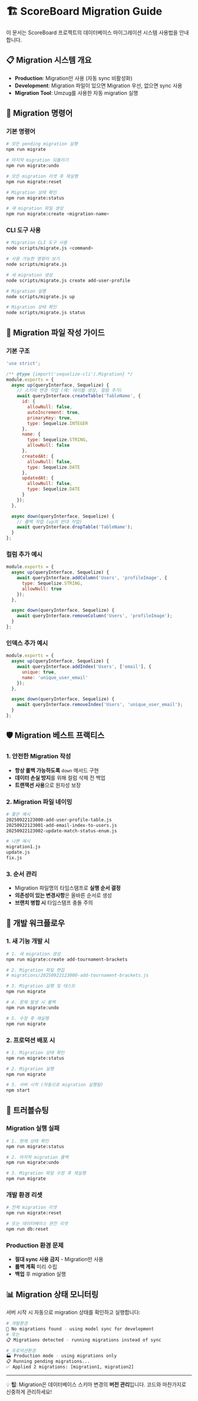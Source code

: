 # 🏗️ ScoreBoard Migration Guide

이 문서는 ScoreBoard 프로젝트의 데이터베이스 마이그레이션 시스템 사용법을 안내합니다.

## 📋 Migration 시스템 개요

- **Production**: Migration만 사용 (자동 sync 비활성화)
- **Development**: Migration 파일이 있으면 Migration 우선, 없으면 sync 사용
- **Migration Tool**: Umzug를 사용한 자동 migration 실행

## 🚀 Migration 명령어

### 기본 명령어
```bash
# 모든 pending migration 실행
npm run migrate

# 마지막 migration 되돌리기
npm run migrate:undo

# 모든 migration 리셋 후 재실행
npm run migrate:reset

# Migration 상태 확인
npm run migrate:status

# 새 migration 파일 생성
npm run migrate:create <migration-name>
```

### CLI 도구 사용
```bash
# Migration CLI 도구 사용
node scripts/migrate.js <command>

# 사용 가능한 명령어 보기
node scripts/migrate.js

# 새 migration 생성
node scripts/migrate.js create add-user-profile

# Migration 실행
node scripts/migrate.js up

# Migration 상태 확인
node scripts/migrate.js status
```

## 📝 Migration 파일 작성 가이드

### 기본 구조
```javascript
'use strict';

/** @type {import('sequelize-cli').Migration} */
module.exports = {
  async up(queryInterface, Sequelize) {
    // 스키마 변경 작업 (예: 테이블 생성, 컬럼 추가)
    await queryInterface.createTable('TableName', {
      id: {
        allowNull: false,
        autoIncrement: true,
        primaryKey: true,
        type: Sequelize.INTEGER
      },
      name: {
        type: Sequelize.STRING,
        allowNull: false
      },
      createdAt: {
        allowNull: false,
        type: Sequelize.DATE
      },
      updatedAt: {
        allowNull: false,
        type: Sequelize.DATE
      }
    });
  },

  async down(queryInterface, Sequelize) {
    // 롤백 작업 (up의 반대 작업)
    await queryInterface.dropTable('TableName');
  }
};
```

### 컬럼 추가 예시
```javascript
module.exports = {
  async up(queryInterface, Sequelize) {
    await queryInterface.addColumn('Users', 'profileImage', {
      type: Sequelize.STRING,
      allowNull: true
    });
  },

  async down(queryInterface, Sequelize) {
    await queryInterface.removeColumn('Users', 'profileImage');
  }
};
```

### 인덱스 추가 예시
```javascript
module.exports = {
  async up(queryInterface, Sequelize) {
    await queryInterface.addIndex('Users', ['email'], {
      unique: true,
      name: 'unique_user_email'
    });
  },

  async down(queryInterface, Sequelize) {
    await queryInterface.removeIndex('Users', 'unique_user_email');
  }
};
```

## 🛡️ Migration 베스트 프랙티스

### 1. 안전한 Migration 작성
- **항상 롤백 가능하도록** `down` 메서드 구현
- **데이터 손실 방지**를 위해 컬럼 삭제 전 백업
- **트랜잭션 사용**으로 원자성 보장

### 2. Migration 파일 네이밍
```bash
# 좋은 예시
20250922123000-add-user-profile-table.js
20250922123001-add-email-index-to-users.js
20250922123002-update-match-status-enum.js

# 나쁜 예시
migration1.js
update.js
fix.js
```

### 3. 순서 관리
- Migration 파일명의 타임스탬프로 **실행 순서 결정**
- **의존성이 있는 변경사항**은 올바른 순서로 생성
- **브랜치 병합 시** 타임스탬프 충돌 주의

## 🔧 개발 워크플로우

### 1. 새 기능 개발 시
```bash
# 1. 새 migration 생성
npm run migrate:create add-tournament-brackets

# 2. Migration 파일 편집
# migrations/20250922123000-add-tournament-brackets.js

# 3. Migration 실행 및 테스트
npm run migrate

# 4. 문제 발생 시 롤백
npm run migrate:undo

# 5. 수정 후 재실행
npm run migrate
```

### 2. 프로덕션 배포 시
```bash
# 1. Migration 상태 확인
npm run migrate:status

# 2. Migration 실행
npm run migrate

# 3. 서버 시작 (자동으로 migration 실행됨)
npm start
```

## 🚨 트러블슈팅

### Migration 실행 실패
```bash
# 1. 현재 상태 확인
npm run migrate:status

# 2. 마지막 migration 롤백
npm run migrate:undo

# 3. Migration 파일 수정 후 재실행
npm run migrate
```

### 개발 환경 리셋
```bash
# 전체 migration 리셋
npm run migrate:reset

# 또는 데이터베이스 완전 리셋
npm run db:reset
```

### Production 환경 문제
- **절대 sync 사용 금지** - Migration만 사용
- **롤백 계획** 미리 수립
- **백업** 후 migration 실행

## 📊 Migration 상태 모니터링

서버 시작 시 자동으로 migration 상태를 확인하고 실행합니다:

```bash
# 개발환경
🔄 No migrations found - using model sync for development
# 또는
📋 Migrations detected - running migrations instead of sync

# 프로덕션환경
🏭 Production mode - using migrations only
📋 Running pending migrations...
✅ Applied 2 migrations: [migration1, migration2]
```

---

💡 **팁**: Migration은 데이터베이스 스키마 변경의 **버전 관리**입니다. 코드와 마찬가지로 신중하게 관리하세요!
